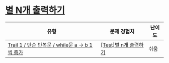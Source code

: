 # [별 N개 출력하기](https://www.codetree.ai/trails/complete/curated-cards/test-print-n-stars)

|유형|문제 경험치|난이도|
|---|---|---|
|[Trail 1 / 단순 반복문 / while문 a → b 1씩 증가](https://www.codetree.ai/trail-info/novice-low/)|[[Test]별 n개 출력하기](https://www.codetree.ai/trails/complete/curated-cards/test-print-n-stars/)|쉬움|

